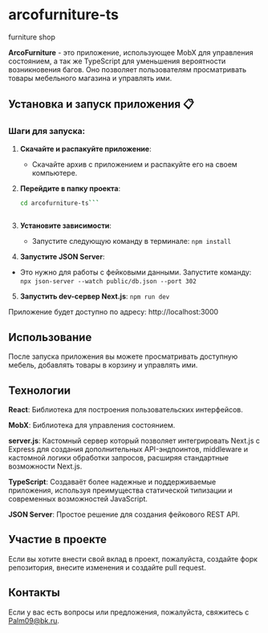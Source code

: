 # arcofurniture-ts
furniture shop

**ArcoFurniture** - это приложение, использующее MobX для управления состоянием, а так же TypeScript для уменьшения вероятности возникновения багов. Оно позволяет пользователям просматривать товары мебельного магазина и управлять ими.

## Установка и запуск приложения 📋

### Шаги для запуска:

1. **Скачайте и распакуйте приложение**:
   - Скачайте архив с приложением и распакуйте его на своем компьютере.

2. **Перейдите в папку проекта**:
   ```bash
   cd arcofurniture-ts```
  
3. **Установите зависимости**:  
   - Запустите следующую команду в терминале:
    ```npm install```


4. **Запустите JSON Server**:  
  - Это нужно для работы с фейковыми данными. Запустите команду:
```npx json-server --watch public/db.json --port 302```



 5. **Запустить dev-сервер Next.js**:
 ```npm run dev```

 Приложение будет доступно по адресу: http://localhost:3000

 ## Использование
 После запуска приложения вы можете просматривать доступную мебель, добавлять товары в корзину и управлять ими.
 ## Технологии
 **React**: Библиотека для построения пользовательских интерфейсов.

 **MobX**: Библиотека для управления состоянием.

 **server.js**: Кастомный сервер который позволяет интегрировать Next.js с Express для создания дополнительных API-эндпоинтов, middleware и кастомной логики обработки запросов, расширяя стандартные возможности Next.js.

 **TypeScript**: Cоздаваёт более надежные и поддерживаемые приложения, используя преимущества статической типизации и современных возможностей JavaScript.

 **JSON Server**: Простое решение для создания фейкового REST API. 
 
 ## Участие в проекте
 Если вы хотите внести свой вклад в проект, пожалуйста, создайте форк репозитория, внесите изменения и создайте pull request.
 ## Контакты
 Если у вас есть вопросы или предложения, пожалуйста, свяжитесь с Palm09@bk.ru.
